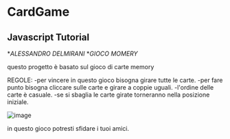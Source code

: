 # CardGame
## Javascript Tutorial
**ALESSANDRO DELMIRANI*
                **GIOCO MOMERY*
                             
questo progetto è basato sul gioco di carte memory

REGOLE:
-per vincere in questo gioco bisogna girare tutte le carte.
-per fare punto bisogna cliccare sulle carte e girare a coppie uguali.
-l'ordine delle carte è casuale.
-se si sbaglia le carte girate torneranno nella posizione iniziale.

![image](https://user-images.githubusercontent.com/124572412/235670380-36d7c398-fd0f-4bae-8481-f345d3ba2c35.png)

in questo gioco potresti sfidare i tuoi amici.
